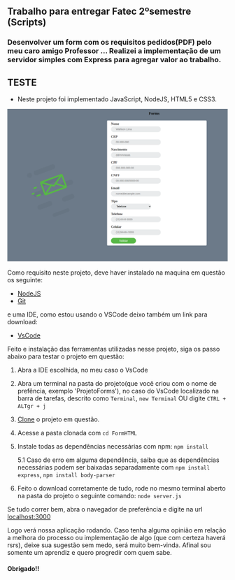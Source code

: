 ## Trabalho para entregar Fatec 2ºsemestre (Scripts)

### Desenvolver um form com os requisitos pedidos(PDF) pelo meu caro amigo Professor  ... Realizei a implementação de um servidor simples com Express para agregar valor ao trabalho.

## TESTE

* Neste projeto foi implementado JavaScript, NodeJS, HTML5 e CSS3.

![Interface](./public/static/img/Interface.png)

Como requisito neste projeto, deve haver instalado na maquina em questão os seguinte:

* [NodeJS](https://nodejs.org/en/)
* [Git](https://git-scm.com/downloads)

e uma IDE, como estou usando o VSCode deixo também um link para download:

* [VsCode](https://code.visualstudio.com/)

Feito e instalação das ferramentas utilizadas nesse projeto, siga os passo abaixo para testar o projeto em questão:

1. Abra a IDE escolhida, no meu caso o VsCode
2. Abra um terminal na pasta do projeto(que você criou com o nome de prefência, exemplo 'ProjetoForms'), no caso do VsCode localizado na barra de tarefas, descrito como `Terminal`, `new Terminal` OU digite `CTRL + ALTgr + j`
3. [Clone](https://docs.github.com/pt/github/creating-cloning-and-archiving-repositories/cloning-a-repository#:~:text=10%2C%20done.-,Clonar%20um%20reposit%C3%B3rio%20no%20GitHub%20Desktop,Desktop%20para%20concluir%20o%20clone.) o projeto em questão.
4. Acesse a pasta clonada com `cd FormHTML`
5. Instale todas as dependências necessárias com npm: `npm install`

    5.1 Caso de erro em alguma dependência, saiba que as dependências necessárias podem ser baixadas separadamente com `npm install express`,  `npm install body-parser`

8. Feito o download corretamente de tudo, rode no mesmo terminal aberto na pasta do projeto o seguinte comando: `node server.js`

Se tudo correr bem, abra o navegador de preferência e digite na url [localhost:3000](http://localhost:3000)

Logo verá nossa aplicação rodando. Caso tenha alguma opinião em relação a melhora do processo ou implementação de algo (que com certeza haverá rsrs), deixe sua sugestão sem medo, será muito bem-vinda. Afinal sou somente um aprendiz e quero progredir com quem sabe. 

#### Obrigado!!
